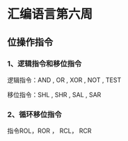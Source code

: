 # 汇编语言第六周

## 位操作指令

### 1、逻辑指令和移位指令

逻辑指令：AND , OR  , XOR , NOT , TEST

移位指令：SHL ,  SHR , SAL , SAR   

### 2、循环移位指令

指令ROL，ROR ， RCL， RCR